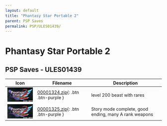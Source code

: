 ```yaml
---
layout: default
title: "Phantasy Star Portable 2"
parent: PSP Saves
permalink: PSP/ULES01439/
---
```

# Phantasy Star Portable 2

## PSP Saves - ULES01439

| Icon | Filename | Description |
|------|----------|-------------|
| ![Phantasy Star Portable 2](ICON0.PNG) | [00001324.zip](00001324.zip){: .btn .btn-purple } | level 200 beast with rares |
| ![Phantasy Star Portable 2](ICON0.PNG) | [00001325.zip](00001325.zip){: .btn .btn-purple } | Story mode complete, good ending, many A rank weapons |
